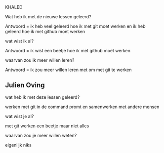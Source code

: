 KHALED

Wat heb ik met de nieuwe lessen geleerd?

Antwoord = ik heb veel geleerd hoe ik met git moet werken en ik heb geleerd hoe ik met github moet werken


wat wist ik al?

Antwoord = ik wist een beetje hoe ik met github moet werken


waarvan zou ik meer willen leren?

Antwoord = ik zou meer willen leren met om met git te werken

<h2>Julien Oving</h2>


wat heb ik met deze lessen geleerd?


werken met git in de command promt en samenwerken met andere mensen


wat wist je al?


met git werken een beetje maar niet alles


waarvan zou je meer willen weten?


eigenlijk niks

